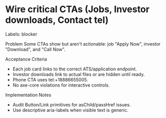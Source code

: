 # Wire critical CTAs (Jobs, Investor downloads, Contact tel)

Labels: blocker

Problem
Some CTAs show but aren't actionable: job "Apply Now", investor "Download", and "Call Now".

Acceptance Criteria
- Each job card links to the correct ATS/application endpoint.
- Investor downloads link to actual files or are hidden until ready.
- Phone CTA uses tel:+18886655005.
- No axe-core violations for interactive controls.

Implementation Notes
- Audit Button/Link primitives for asChild/passHref issues.
- Use descriptive aria-labels when visible text is generic.
